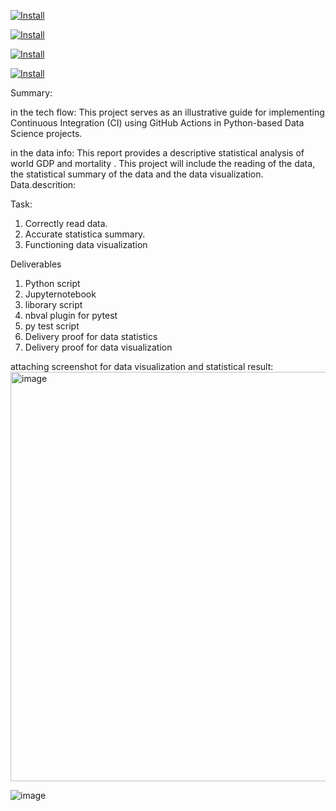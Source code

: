 [![Install](https://github.com/dumeixiang/individual-project/actions/workflows/install.yml/badge.svg)](https://github.com/dumeixiang/individual-project/actions/workflows/install.yml)

[![Install](https://github.com/dumeixiang/individual-project/actions/workflows/install.yml/badge.svg)](https://github.com/dumeixiang/individual-project/actions/workflows/install.yml)

[![Install](https://github.com/dumeixiang/individual-project/actions/workflows/install.yml/badge.svg)](https://github.com/dumeixiang/individual-project/actions/workflows/install.yml)

[![Install](https://github.com/dumeixiang/individual-project/actions/workflows/install.yml/badge.svg)](https://github.com/dumeixiang/individual-project/actions/workflows/install.yml)

Summary:

in the tech flow:
This project serves as an illustrative guide for implementing Continuous Integration (CI) using GitHub Actions in Python-based Data Science projects. 

in the data info:
This report provides a descriptive statistical analysis of world GDP and mortality .
This project will include the reading of the data, the statistical summary of the data and the data visualization. 
Data.descrition:

Task:

1. Correctly read data.
2. Accurate statistica summary.
3. Functioning data visualization

Deliverables
1. Python script
2. Jupyternotebook
3. liborary script
5. nbval plugin for pytest
6. py test script
7. Delivery proof  for data statistics
8. Delivery proof for data visualization


attaching screenshot for data visualization and statistical result:
<img width="655" alt="image" src="https://github.com/dumeixiang/week2project/assets/141801043/2eb51d95-e606-416a-9ed1-3a8040f7f2fe">


![image](https://github.com/dumeixiang/week2project/assets/141801043/889ed27d-ecee-4c24-8034-ebdfd0f43898)


